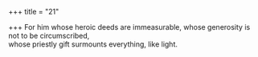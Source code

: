 +++
title = "21"

+++
For him whose heroic deeds are immeasurable, whose generosity is not  to be circumscribed,  
whose priestly gift surmounts everything, like light.  